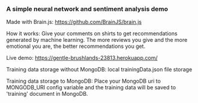 ### A simple neural network and sentiment analysis demo ###

Made with Brain.js:
https://github.com/BrainJS/brain.js

How it works:
Give your comments on shirts to get recommendations generated by machine learning. The more reviews you give and the more emotional you are, the better recommendations you get.

Live demo:
https://gentle-brushlands-23813.herokuapp.com/

Training data storage without MongoDB:
local trainingData.json file storage

Training data storage to MongoDB:
Place your MongoDB uri to MONGODB_URI config variable and the training data will be saved to 'training' document in MongoDB.
